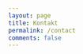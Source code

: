 ```yaml
---
layout: page
title: Kontakt
permalink: /contact
comments: false
---
```


<div id="zf_div_I2qCI4ti9KcZ0KOxcehxMtBkOne6rldIEH8bS2xyWZc"></div><script type="text/javascript">(function() {
try{
var f = document.createElement("iframe");   
f.src = 'https://forms.zohopublic.eu/pawel/form/ContactForm/formperma/I2qCI4ti9KcZ0KOxcehxMtBkOne6rldIEH8bS2xyWZc?zf_rszfm=1';
f.style.border="none";                                           
f.style.height="933px";
f.style.width="95%";
f.style.transition="all 0.5s ease";// No I18N
var d = document.getElementById("zf_div_I2qCI4ti9KcZ0KOxcehxMtBkOne6rldIEH8bS2xyWZc");
d.appendChild(f);
window.addEventListener('message', function (){
var zf_ifrm_data = event.data.split("|");
var zf_perma = zf_ifrm_data[0];
var zf_ifrm_ht_nw = ( parseInt(zf_ifrm_data[1], 10) + 15 ) + "px";
var iframe = document.getElementById("zf_div_I2qCI4ti9KcZ0KOxcehxMtBkOne6rldIEH8bS2xyWZc").getElementsByTagName("iframe")[0];
if ( (iframe.src).indexOf('formperma') > 0 && (iframe.src).indexOf(zf_perma) > 0 ) {
var prevIframeHeight = iframe.style.height;
if ( prevIframeHeight != zf_ifrm_ht_nw ) {
iframe.style.height = zf_ifrm_ht_nw;
}   
}
}, false);
}catch(e){}
})();</script>